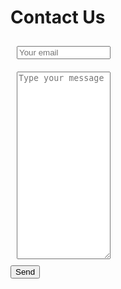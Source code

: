 # Contact Us

<div id="contact">
    <div id="contact-form">
            <form action="https://formspree.io/f/mqkwpnqz" method="POST">
            <input type="hidden" name="_subject" value="Contact request from Github" />
            <input type="email" name="_replyto" placeholder="Your email" required style="margin: 10px; width: 150px;">
            <br>
            <textarea name="message" placeholder="Type your message" required style="margin: 10px; width: 150px; height: 300px;"></textarea>
            <br>
            <button type="submit">Send</button>
        </form>
    </div>
</div>
